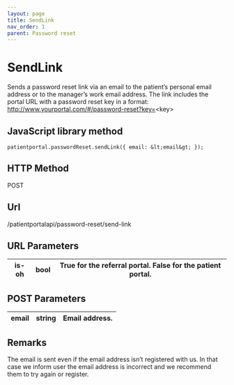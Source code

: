 ```yaml
---
layout: page
title: SendLink
nav_order: 1
parent: Password reset
---
```


# SendLinkSends a password reset link via an email to the patient’s personal email address or to the manager’s work email address. The link includes the portal URL with a password reset key in a format: <http://www.yourportal.com/#/password-reset?key=><key\>## JavaScript library method```patientportal.passwordReset.sendLink({ email: &lt;email&gt; });```## HTTP MethodPOST## ****Url****/patientportalapi/password-reset/send-link## URL Parameters| is-oh | bool | True for the referral portal. False for the patient portal. || --- | --- | --- |## POST Parameters| email | string | Email address. || --- | --- | --- |## RemarksThe email is sent even if the email address isn’t registered with us. In that case we inform user the email address is incorrect and we recommend them to try again or register.